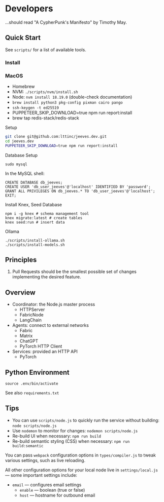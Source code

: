 # Developers
...should read "A CypherPunk's Manifesto" by Timothy May.

## Quick Start
See `scripts/` for a list of available tools.

### Install
### MacOS
- Homebrew
- NVM: `./scripts/nvm/install.sh`
- Node: `nvm install 18.19.0` (double-check documentation)
- `brew install python3 pkg-config pixman cairo pango`
- `ssh-keygen -t ed25519`
- PUPPETEER_SKIP_DOWNLOAD=true npm run report:install
- brew tap redis-stack/redis-stack

Setup
```bash
git clone git@github.com:lttinc/jeeves.dev.git
cd jeeves.dev
PUPPETEER_SKIP_DOWNLOAD=true npm run report:install
```

Database Setup
```
sudo mysql
```

In the MySQL shell:
```
CREATE DATABASE db_jeeves;
CREATE USER 'db_user_jeeves'@'localhost' IDENTIFIED BY 'password';
GRANT ALL PRIVILEGES ON db_jeeves.* TO 'db_user_jeeves'@'localhost';
EXIT;
```

Install Knex, Seed Database
```
npm i -g knex # schema management tool
knex migrate:latest # create tables
knex seed:run # insert data
```

Ollama
```
./scripts/install-ollama.sh
./scripts/install-models.sh
```

## Principles
1. Pull Requests should be the smallest possible set of changes implementing the desired feature.

## Overview
- Coordinator: the Node.js master process
  - HTTPServer
  - FabricNode
  - LangChain
- Agents: connect to external networks
  - Fabric
  - Matrix
  - ChatGPT
  - PyTorch HTTP Client
- Services: provided an HTTP API
  - PyTorch

## Python Environment
`source .env/bin/activate`

See also `requirements.txt`

## Tips
- You can use `scripts/node.js` to quickly run the service without building: `node scripts/node.js`
- Use `nodemon` to monitor for changes: `nodemon scripts/node.js`
- Re-build UI when necessary: `npm run build`
- Re-build semantic styling (CSS) when necessary: `npm run build:semantic`

You can pass `webpack` configuration options in `types/compiler.js` to tweak various settings, such as live reloading.

All other configuration options for your local node live in `settings/local.js` — some important settings include:

- `email` — configures email settings
  - `enable` — boolean (true or false)
  - `host` — hostname for outbound email
